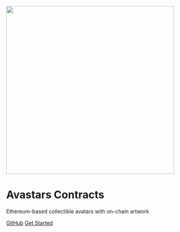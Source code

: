 <img src="media/cyan-pirate-god.svg" width="450" height="450" align="center"/>

# Avastars Contracts
Ethereum-based collectible avatars with on-chain artwork

[GitHub](https://github.com/Dapp-Wizards/Avastars-Contracts)
[Get Started](#developer-setup)